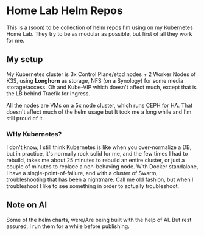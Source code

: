 # Home Lab Helm Repos
This is a (soon) to be collection of helm repos I'm using on my Kubernetes Home Lab. They try to be as modular as possible, but first of all they work for me. 

## My setup
My Kubernetes cluster is 3x Control Plane/etcd nodes + 2 Worker Nodes of K3S, using **Longhorn** as storage, NFS (on a Synology) for some media storage/access. Oh and Kube-VIP which doesn't affect much, except that is the LB behind Traefik for Ingress. 

All the nodes are VMs on a 5x node cluster, which runs CEPH for HA. That doesn't affect much of the helm usage but It took me a long while and I'm still proud of it. 

### WHy Kubernetes?
I don't know, I still think Kubernetes is like when you over-normalize a DB, but in practice, it's normally rock solid for me, and the few times I had to rebuild, takes me about 25 minutes to rebuild an entire cluster, or just a couple of minutes to replace a non-behaving node. With Docker standalone, I have a single-point-of-failure, and with a cluster of Swarm, troubleshooting that has been a nightmare. Call me old fashion, but when I troubleshoot I like to see something in order to actually troubleshoot. 


## Note on AI
Some of the helm charts, were/Are being built with the help of AI. But rest assured, I run them for a while before publishing. 